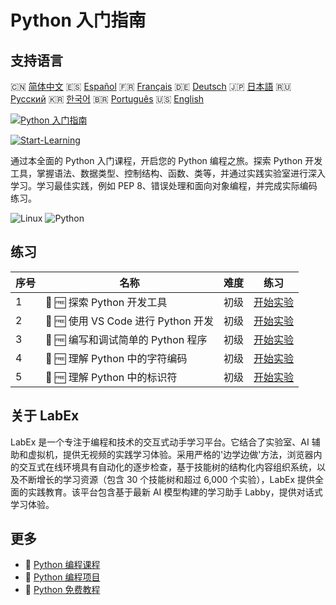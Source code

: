 # Python 入门指南

## 支持语言

🇨🇳 [简体中文](README_zh.md) 🇪🇸 [Español](README_es.md) 🇫🇷 [Français](README_fr.md) 🇩🇪 [Deutsch](README_de.md) 🇯🇵 [日本語](README_ja.md) 🇷🇺 [Русский](README_ru.md) 🇰🇷 [한국어](README_ko.md) 🇧🇷 [Português](README_pt.md) 🇺🇸 [English](README.md) 

[![Python 入门指南](https://cover-creator.labex.io/python-for-beginners.png?lang=zh)](https://labex.io/zh/courses/python-for-beginners)

[![Start-Learning](https://img.shields.io/badge/Start-Learning-whitesmoke?style=for-the-badge)](https://labex.io/zh/courses/python-for-beginners)

通过本全面的 Python 入门课程，开启您的 Python 编程之旅。探索 Python 开发工具，掌握语法、数据类型、控制结构、函数、类等，并通过实践实验室进行深入学习。学习最佳实践，例如 PEP 8、错误处理和面向对象编程，并完成实际编码练习。

![Linux](https://img.shields.io/badge/Linux-whitesmoke?style=for-the-badge&logo=linux)
![Python](https://img.shields.io/badge/Python-whitesmoke?style=for-the-badge&logo=python)


## 练习

|   序号 | 名称                                | 难度   | 练习                                                                                                                       |
|--------|-------------------------------------|--------|----------------------------------------------------------------------------------------------------------------------------|
|      1 | 📖 🆓 探索 Python 开发工具          | 初级   | <a target='_blank' href='https://labex.io/zh/tutorials/python-explore-python-development-tools-585762'>开始实验</a>        |
|      2 | 📖 🆓 使用 VS Code 进行 Python 开发 | 初级   | <a target='_blank' href='https://labex.io/zh/tutorials/python-use-vs-code-for-python-development-585783'>开始实验</a>      |
|      3 | 📖 🆓 编写和调试简单的 Python 程序  | 初级   | <a target='_blank' href='https://labex.io/zh/tutorials/python-write-and-debug-a-simple-python-program-585786'>开始实验</a> |
|      4 | 📖 🆓 理解 Python 中的字符编码      | 初级   | <a target='_blank' href='https://labex.io/zh/tutorials/python-understand-character-encoding-in-python-585770'>开始实验</a> |
|      5 | 📖 🆓 理解 Python 中的标识符        | 初级   | <a target='_blank' href='https://labex.io/zh/tutorials/python-understand-identifiers-in-python-585776'>开始实验</a>        |

## 关于 LabEx

LabEx 是一个专注于编程和技术的交互式动手学习平台。它结合了实验室、AI 辅助和虚拟机，提供无视频的实践学习体验。采用严格的'边学边做'方法，浏览器内的交互式在线环境具有自动化的逐步检查，基于技能树的结构化内容组织系统，以及不断增长的学习资源（包含 30 个技能树和超过 6,000 个实验），LabEx 提供全面的实践教育。该平台包含基于最新 AI 模型构建的学习助手 Labby，提供对话式学习体验。

## 更多

- 🔗 [Python 编程课程](https://github.com/labex-labs/awesome-programming-courses)
- 🔗 [Python 编程项目](https://github.com/labex-labs/awesome-programming-projects)
- 🔗 [Python 免费教程](https://github.com/labex-labs/python-free-tutorials)

